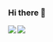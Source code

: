 ### Hi there 👋

<!--
**Mich4el-Ross/Mich4el-Ross** is a ✨ _special_ ✨ repository because its `README.md` (this file) appears on your GitHub profile.

Here are some ideas to get you started:

- 🔭 I’m currently working on ...
- 🌱 I’m currently learning ...
- 👯 I’m looking to collaborate on ...
- 🤔 I’m looking for help with ...
- 💬 Ask me about ...
- 📫 How to reach me: ...
- 😄 Pronouns: ...
- ⚡ Fun fact: ...
-->

<a href="https://github.com/Mich4el-Ross/github-readme-stats" >
<img align="left" src="https://github-readme-stats.vercel.app/api?username=Mich4el-Ross&theme=vision-friendly-dark&show_icons=true" />
</a>
<a href="https://github.com/Mich4el-Ross/convoychat" >
 <img align="left" src="https://github-readme-stats.vercel.app/api/top-langs/?username=Mich4el-Ross&theme=vision-friendly-dark" />
</a>

